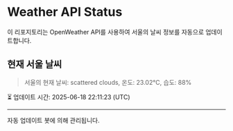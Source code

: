 
# Weather API Status

이 리포지토리는 OpenWeather API를 사용하여 서울의 날씨 정보를 자동으로 업데이트합니다.

## 현재 서울 날씨
> 서울의 현재 날씨: scattered clouds, 온도: 23.02°C, 습도: 88%

⏳ 업데이트 시간: 2025-06-18 22:11:23 (UTC)

---
자동 업데이트 봇에 의해 관리됩니다.
